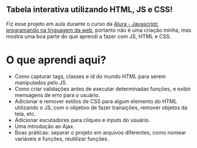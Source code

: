 ## Tabela interativa utilizando HTML, JS e CSS!

Fiz esse projeto em aula durante o curso da [Alura - Javascript: programando na linguagem da web](https://cursos.alura.com.br/course/javascript-programando-na-linguagem-web), portanto não é uma criação minha, mas mostra uma boa parte do que aprendi a fazer com JS, HTML e CSS. 

# O que aprendi aqui?

- Como capturar tags, classes e id do mundo HTML para serem manipulados pelo JS.
- Como criar validações antes de executar determinadas funções, e exibir mensagens de erro para o usuário.
- Adicionar e remover estilos de CSS para algum elemento do HTML utilizando o JS, com o objetivo de fazer transições, remover objetos da tela, etc.
- Adicionar escutadores para cliques e inputs do usuário.
- Uma introdução ao Ajax.
- Boas práticas: separar o projeto em arquivos diferentes, como nomear variáveis e funções, reutilizar funções.